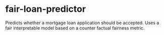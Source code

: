 # fair-loan-predictor
Predicts whether a mortgage loan application should be accepted. Uses a fair interpretable model based on a counter factual fairness metric. 
